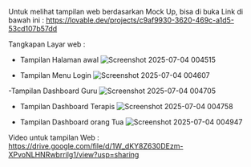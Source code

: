 Untuk melihat tampilan web berdasarkan Mock Up, bisa di buka Link di bawah ini :
https://lovable.dev/projects/c9af9930-3620-469c-a1d5-53cd107b57dd

Tangkapan Layar web :
- Tampilan Halaman awal
![Screenshot 2025-07-04 004515](https://github.com/user-attachments/assets/7cd650a4-3058-4b75-a520-628724a6eb1f)

- Tampilan Menu Login
![Screenshot 2025-07-04 004607](https://github.com/user-attachments/assets/5ac32be4-9ba4-4ad3-a024-3d35107b116d)

-Tampilan Dashboard Guru
![Screenshot 2025-07-04 004705](https://github.com/user-attachments/assets/d7fd3771-e498-4c9b-adea-0e77bcfc4853)

- Tampilan Dashboard Terapis
![Screenshot 2025-07-04 004758](https://github.com/user-attachments/assets/8d5a2ca7-4cbe-46e3-afb4-7288882b6ea9)

- Tampilan Dashboard orang Tua
![Screenshot 2025-07-04 004947](https://github.com/user-attachments/assets/49ce5bf8-68ef-484f-8471-e916ceae78c6)



Video untuk tampilan Web :
https://drive.google.com/file/d/1W_dKY8Z630DEzm-XPvoNLHNRwbrrilg1/view?usp=sharing
